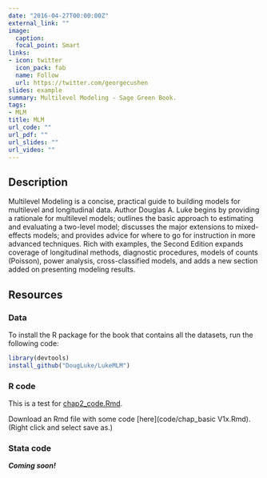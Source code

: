 ```yaml
---
date: "2016-04-27T00:00:00Z"
external_link: ""
image:
  caption: 
  focal_point: Smart
links:
- icon: twitter
  icon_pack: fab
  name: Follow
  url: https://twitter.com/georgecushen
slides: example
summary: Multilevel Modeling - Sage Green Book.
tags:
- MLM
title: MLM
url_code: ""
url_pdf: ""
url_slides: ""
url_video: ""
---
```


## Description

Multilevel Modeling is a concise, practical guide to building models for multilevel and longitudinal data. Author Douglas A. Luke begins by providing a rationale for multilevel models; outlines the basic approach to estimating and evaluating a two-level model; discusses the major extensions to mixed-effects models; and provides advice for where to go for instruction in more advanced techniques. Rich with examples, the Second Edition expands coverage of longitudinal methods, diagnostic procedures, models of counts (Poisson), power analysis, cross-classified models, and adds a new section added on presenting modeling results. 

## Resources

### Data

To install the R package for the book that contains all the datasets, run the following code:

```r
library(devtools)
install_github("DougLuke/LukeMLM")
```

### R code

This is a test for [chap2_code.Rmd](/code/chap2_code.Rmd).

Download an Rmd file with some code [here](code/chap_basic V1x.Rmd). (Right click and select save as.)

### Stata code

***Coming soon!***

